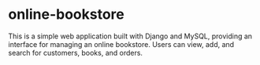 # online-bookstore
This is a simple web application built with Django and MySQL, providing an interface for managing an online bookstore. Users can view, add, and search for customers, books, and orders.
